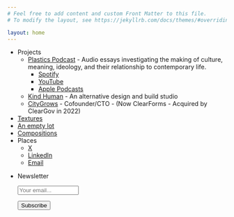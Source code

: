 ```yaml
---
# Feel free to add content and custom Front Matter to this file.
# To modify the layout, see https://jekyllrb.com/docs/themes/#overriding-theme-defaults

layout: home
---
```

- Projects
	- [Plastics Podcast](./plastics) - Audio essays investigating the making of culture, meaning, ideology, and their relationship to contemporary life.
		- [Spotify](https://open.spotify.com/show/6mFcaEBDzAQcGklB9cWJCJ?si=6d84b2ef525248f5)
		- [YouTube](https://www.youtube.com/@plastics8896/podcasts)
		- [Apple Podcasts](https://podcasts.apple.com/us/podcast/plastics/id1725599105)
	- [Kind Human](https://kindhuman.studio) - An alternative design and build studio
	- [CityGrows](https://citygrows.com) - Cofounder/CTO - (Now ClearForms - Acquired by ClearGov in 2022)
- [Textures](./textures)
- [An empty lot](./lot)
- [Compositions](./odds_and_ends)
- Places
	- [X](https://x.com/Stephen_Corwin)
	- [LinkedIn](https://www.linkedin.com/in/swerve/)
	- [Email](mailto:me@stephencorwin.com)
- <form style="" action="https://tinyletter.com/corwin" method="post" target="popupwindow" onsubmit="window.open('https://tinyletter.com/corwin', 'popupwindow', 'scrollbars=yes,width=800,height=600');return true"><p><label for="tlemail">Newsletter</label></p><p><input placeholder="Your email..." type="text" style="width:140px" name="email" id="tlemail" /></p><input type="hidden" value="1" name="embed"/><input type="submit" value="Subscribe" /><p></p></form>